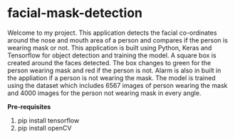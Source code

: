 # facial-mask-detection

Welcome to my project. This application detects the facial co-ordinates around the nose and mouth area of a person and compares if the person is wearing mask or not. 
This application is built using Python, Keras and Tensorflow for object detection and training the model. A square box is created around the faces detected. The box changes to green for the person wearing mask and red if the person is not.
Alarm is also in built in the appliation if a person is not wearing the mask. 
The model is trained using the dataset which includes 6567 images of person wearing the mask and 4000 images for the person not wearing mask in every angle.

**Pre-requisites**
1. pip install tensorflow
2. pip install openCV

